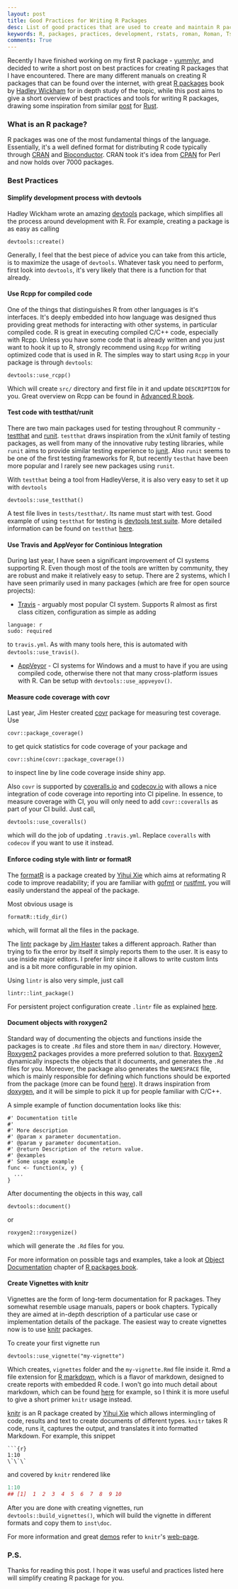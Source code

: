 ```yaml
---
layout: post
title: Good Practices for Writing R Packages
desc: List of good practices that are used to create and maintain R packages
keywords: R, packages, practices, development, rstats, roman, Roman, Tsegelskyi, romantsegelskyi
comments: True
---
```


Recently I have finished working on my first R package - [yummlyr](https://github.com/RomanTsegelskyi/yummlyr), and decided to write a short post on best practices for creating R packages that I have encountered. There are many different manuals on creating R packages that can be found over the internet, with great [R packages](http://r-pkgs.had.co.nz/) book by [Hadley Wickham](http://had.co.nz/) for in depth study of the topic, while this post aims to give a short overview of best practices and tools for writing R packages, drawing some inspiration from similar [post](https://pascalhertleif.de/artikel/good-practices-for-writing-rust-libraries/) for [Rust](http://rust-lang.org). 

### What is an R package?

R packages was one of the most fundamental things of the language. Essentially, it's a well defined format for distributing R code typically through [CRAN](https://cran.r-project.org/) and [Bioconductor](https://www.bioconductor.org/). CRAN took it's idea from [CPAN](http://www.cpan.org/) for Perl and now holds over 7000 packages. 

### Best Practices 

#### Simplify development process with devtools

Hadley Wickham wrote an amazing [devtools](https://github.com/hadley/devtools) package, which simplifies all the process around development with R. 
For example, creating a package is as easy as calling 

```
devtools::create()
```

Generally, I feel that the best piece of advice you can take from this article, is to maximize the usage of `devtools`. Whatever task you need to perform, first look into `devtools`, it's very likely that there is a function for that already.

#### Use Rcpp for compiled code

One of the things that distinguishes R from other languages is it's interfaces. It's deeply embedded into how language was designed thus providing great methods for interacting with other systems, in particular compiled code. R is great in executing compiled C/C++ code, especially with Rcpp. Unless you have some code that is already written and you just want to hook it up to R, strongly recommend using `Rcpp` for writing optimized code that is used in R. The simples way to start using `Rcpp` in your package is through `devtools`: 

```
devtools::use_rcpp()
```

Which will create `src/` directory and first file in it and update `DESCRIPTION` for you. Great overview on Rcpp can be found in [Advanced R book](http://adv-r.had.co.nz/Rcpp.html).

#### Test code with testthat/runit

There are two main packages used for testing throughout R community - [testthat](https://github.com/hadley/testthat) and [runit](https://cran.fhcrc.org/web/packages/RUnit/index.html). `testthat` draws inspiration from the xUnit family of testing packages, as well from many of the innovative ruby testing libraries, while `runit` aims to provide similar testing experience to [junit](http://junit.org/). Also `runit` seems to be one of the first testing frameworks for R, but recently `testhat` have been more popular and I rarely see new packages using `runit`. 

With `testthat` being a tool from HadleyVerse, it is also very easy to set it up with `devtools`

```
devtools::use_testthat()
```

A test file lives in `tests/testthat/`. Its name must start with test. Good example of using `testthat` for testing is [devtools test suite](https://github.com/hadley/devtools/tree/master/tests/testthat). More detailed information can be found on `testthat` [here](http://r-pkgs.had.co.nz/tests.html).

#### Use Travis and AppVeyor for Continious Integration

During last year, I have seen a significant improvement of CI systems supporting R. Even though most of the tools are written by community, they are robust and make it relatively easy to setup. There are 2 systems, which I have seen primarily used in many packages (which are free for open source projects):

* [Travis](https://travis-ci.org) - arguably most popular CI system. Supports R almost as first class citizen, configuration as simple as adding 

```
language: r
sudo: required
```

to `travis.yml`. As with many tools here, this is automated with `devtools::use_travis()`.

* [AppVeyor](http://www.appveyor.com/) - CI systems for Windows and a must to have if you are using compiled code, otherwise there not that many cross-platform issues with R. Can be setup with `devtools::use_appveyov()`.

#### Measure code coverage with covr

Last year, Jim Hester created [covr](https://github.com/jimhester/covr/) package for measuring test coverage. Use

```
covr::package_coverage()
```

to get quick statistics for code coverage of your package and 

```
covr::shine(covr::package_coverage())
```

to inspect line by line code coverage inside shiny app.

Also `covr` is supported by [coveralls.io](https://coveralls.io) and [codecov.io](https://codecov.io) with allows a nice integration of code coverage into reporting into CI pipeline. In essence, to measure coverage with CI, you will only need to add `covr::coveralls` as part of your CI build. Just call,

```
devtools::use_coveralls()
```

which will do the job of updating `.travis.yml`. Replace `coveralls` with `codecov` if you want to use it instead.

#### Enforce coding style with lintr or formatR

The [formatR](http://yihui.name/formatR/) is a package created by [Yihui Xie](http://yihui.name/) which aims at reformating R code to improve readability; if you are familiar with [gofmt](https://golang.org/cmd/gofmt/) or [rustfmt](https://github.com/nrc/rustfmt), you will easily understand the appeal of the package.

Most obvious usage is 

```
formatR::tidy_dir()
```

which, will format all the files in the package. 

The [lintr](https://github.com/jimhester/lintr) package by [Jim Haster](http://www.jimhester.com/) takes a different approach. Rather than trying to fix the error by itself it simply reports them to the user. It is easy to use inside major editors. I prefer lintr since it allows to write custom lints and is a bit more configurable in my opinion.

Using `lintr` is also very simple, just call

```
lintr::lint_package()
```

For persistent project configuration create `.lintr` file as explained [here](https://github.com/jimhester/lintr#project-configuration).

#### Document objects with roxygen2

Standard way of documenting the objects and functions inside the packages is to create `.Rd` files and store them in `man/` directory. However, 
[Roxygen2](https://github.com/klutometis/roxygen) packages provides a more preferred solution to that. [Roxygen2](https://github.com/klutometis/roxygen) dynamically inspects the objects that it documents, and generates the `.Rd` files for you. Moreover, the package also generates the `NAMESPACE` file, which is mainly responsible for defining which functions should be exported from the package (more can be found [here](http://r-pkgs.had.co.nz/namespace.html#namespace)). It draws inspiration from [doxygen](http://www.stack.nl/~dimitri/doxygen/), and it will be simple to pick it up for people familiar with C/C++.

A simple example of function documentation looks like this:

```
#' Documentation title
#' 
#' More description
#' @param x parameter documentation.
#' @param y parameter documentation.
#' @return Description of the return value.
#' @examples
#' Some usage example
func <- function(x, y) {
  ...
}
```

After documenting the objects in this way, call

```
devtools::document()
```

or

```
roxygen2::roxygenize()
```

which will generate the `.Rd` files for you. 

For more information on possible tags and examples, take a look at [Object Documentation](http://r-pkgs.had.co.nz/man.html) chapter of [R packages book](http://r-pkgs.had.co.nz/).

#### Create Vignettes with knitr

Vignettes are the form of long-term documentation for R packages. They somewhat resemble usage manuals, papers or book chapters. Typically they are aimed at in-depth description of a particular use case or implementation details of the package. The easiest way to create vignettes now is to use [knitr](yihui.name/knitr/) packages.

To create your first vignette run 

```
devtools::use_vignette("my-vignette")
```

Which creates, `vignettes` folder and the `my-vignette.Rmd` file inside it. Rmd a file extension for [R markdown](http://rmarkdown.rstudio.com/), which is a flavor of markdown, designed to create reports with embedded R code. I won't go into much detail about markdown, which can be found [here](https://help.github.com/articles/markdown-basics/) for example, so I think it is more useful to give a short primer `knitr` usage instead. 

[knitr](yihui.name/knitr/) is an R package created by [Yihui Xie](http://yihui.name/) which allows intermingling of code, results and text to create documents of different types. `knitr` takes R code, runs it, captures the output, and translates it into formatted Markdown. For example, this snippet

```
```{r}
1:10
\`\`\`
```
and covered by `knitr` rendered like 

```r
1:10
## [1]  1  2  3  4  5  6  7  8  9 10
```

After you are done with creating vignettes, run `devtools::build_vignettes()`, which will build the vignette in different formats and copy them to `inst\doc`.

For more information and great [demos](http://yihui.name/knitr/demos/) refer to `knitr`'s [web-page](http://yihui.name/knitr/demos/). 

### P.S.

Thanks for reading this post. I hope it was useful and practices listed here will simplify creating R package for you.

